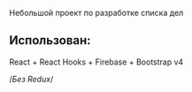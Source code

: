 Небольшой проект по разработке списка дел

## Использован:

React + React Hooks + Firebase + Bootstrap v4

/*Без Redux*/
